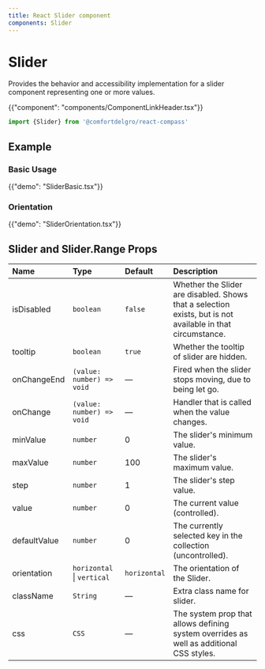 ```yaml
---
title: React Slider component
components: Slider
---
```


# Slider

<p class="description">Provides the behavior and accessibility implementation for a slider component representing one or more values.</p>

{{"component": "components/ComponentLinkHeader.tsx"}}

```jsx
import {Slider} from '@comfortdelgro/react-compass'
```

## Example

### Basic Usage

{{"demo": "SliderBasic.tsx"}}

### Orientation

{{"demo": "SliderOrientation.tsx"}}

## Slider and Slider.Range Props

| Name         | Type                       | Default      | Description                                                                                                |
| :----------- | :------------------------- | :----------- | :--------------------------------------------------------------------------------------------------------- |
| isDisabled   | `boolean`                  | `false`      | Whether the Slider are disabled. Shows that a selection exists, but is not available in that circumstance. |
| tooltip      | `boolean`                  | `true`       | Whether the tooltip of slider are hidden.                                                                  |
| onChangeEnd  | `(value: number) => void`  | —            | Fired when the slider stops moving, due to being let go.                                                   |
| onChange     | `(value: number) => void`  | —            | Handler that is called when the value changes.                                                             |
| minValue     | `number`                   | 0            | The slider's minimum value.                                                                                |
| maxValue     | `number`                   | 100          | The slider's maximum value.                                                                                |
| step         | `number`                   | 1            | The slider's step value.                                                                                   |
| value        | `number`                   | 0            | The current value (controlled).                                                                            |
| defaultValue | `number`                   | 0            | The currently selected key in the collection (uncontrolled).                                               |
| orientation  | `horizontal` \| `vertical` | `horizontal` | The orientation of the Slider.                                                                             |
| className    | `String`                   | —            | Extra class name for slider.                                                                               |
| css          | `CSS`                      | —            | The system prop that allows defining system overrides as well as additional CSS styles.                    |
